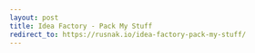 ```yaml
---
layout: post
title: Idea Factory - Pack My Stuff
redirect_to: https://rusnak.io/idea-factory-pack-my-stuff/
---
```

